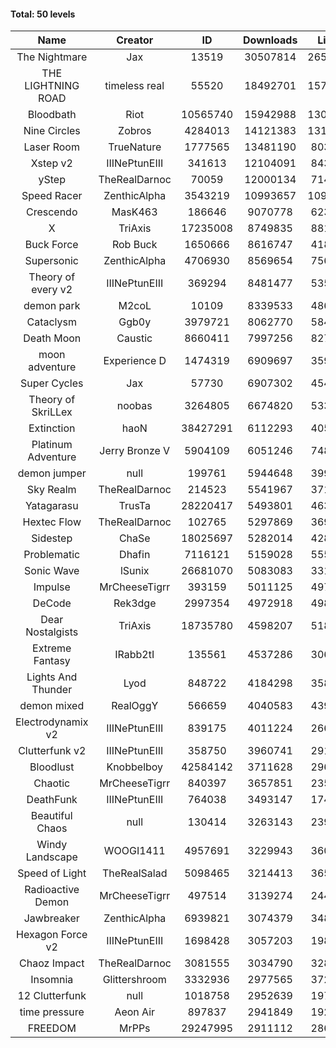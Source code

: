 #### Total: 50 levels

| Name | Creator | ID | Downloads | Likes |
|:---:|:---:|:---:|:---:|:---:|
| The Nightmare | Jax | 13519 | 30507814 | 2651735
| THE LIGHTNING ROAD | timeless real | 55520 | 18492701 | 1574314
| Bloodbath | Riot | 10565740 | 15942988 | 1307543
| Nine Circles | Zobros | 4284013 | 14121383 | 1313221
| Laser Room | TrueNature | 1777565 | 13481190 | 803552
| Xstep v2 | IIINePtunEIII | 341613 | 12104091 | 843723
| yStep | TheRealDarnoc | 70059 | 12000134 | 714268
| Speed Racer | ZenthicAlpha | 3543219 | 10993657 | 1097449
| Crescendo | MasK463 | 186646 | 9070778 | 623796
| X | TriAxis | 17235008 | 8749835 | 881871
| Buck Force | Rob Buck | 1650666 | 8616747 | 418919
| Supersonic | ZenthicAlpha | 4706930 | 8569654 | 756430
| Theory of every v2 | IIINePtunEIII | 369294 | 8481477 | 535284
| demon park | M2coL | 10109 | 8339533 | 486568
| Cataclysm | Ggb0y | 3979721 | 8062770 | 584097
| Death Moon  | Caustic | 8660411 | 7997256 | 827315
| moon adventure | Experience D | 1474319 | 6909697 | 359574
| Super Cycles | Jax | 57730 | 6907302 | 454598
| Theory of SkriLLex | noobas | 3264805 | 6674820 | 533328
| Extinction | haoN | 38427291 | 6112293 | 405742
| Platinum Adventure | Jerry Bronze V | 5904109 | 6051246 | 748005
| demon jumper | null | 199761 | 5944648 | 399391
| Sky Realm | TheRealDarnoc | 214523 | 5541967 | 371247
| Yatagarasu  | TrusTa | 28220417 | 5493801 | 463922
| Hextec Flow | TheRealDarnoc | 102765 | 5297869 | 369935
| Sidestep | ChaSe | 18025697 | 5282014 | 428724
| Problematic | Dhafin | 7116121 | 5159028 | 555474
| Sonic Wave | lSunix | 26681070 | 5083083 | 331632
| Impulse | MrCheeseTigrr | 393159 | 5011125 | 497347
| DeCode | Rek3dge | 2997354 | 4972918 | 498981
| Dear Nostalgists | TriAxis | 18735780 | 4598207 | 518718
| Extreme Fantasy | IRabb2tI | 135561 | 4537286 | 306794
| Lights And Thunder | Lyod | 848722 | 4184298 | 358478
| demon mixed | RealOggY | 566659 | 4040583 | 439786
| Electrodynamix v2 | IIINePtunEIII | 839175 | 4011224 | 266073
| Clutterfunk v2 | IIINePtunEIII | 358750 | 3960741 | 291592
| Bloodlust | Knobbelboy | 42584142 | 3711628 | 296789
| Chaotic | MrCheeseTigrr | 840397 | 3657851 | 235844
| DeathFunk | IIINePtunEIII | 764038 | 3493147 | 174296
| Beautiful Chaos | null | 130414 | 3263143 | 239305
| Windy Landscape | WOOGI1411 | 4957691 | 3229943 | 360933
| Speed of Light | TheRealSalad | 5098465 | 3214413 | 365621
| Radioactive Demon | MrCheeseTigrr | 497514 | 3139274 | 244799
| Jawbreaker | ZenthicAlpha | 6939821 | 3074379 | 348244
| Hexagon Force v2 | IIINePtunEIII | 1698428 | 3057203 | 198561
| Chaoz Impact | TheRealDarnoc | 3081555 | 3034790 | 328052
| Insomnia | Glittershroom | 3332936 | 2977565 | 372060
| 12 Clutterfunk | null | 1018758 | 2952639 | 197058
| time pressure | Aeon Air | 897837 | 2941849 | 192008
| FREEDOM | MrPPs | 29247995 | 2911112 | 286268
